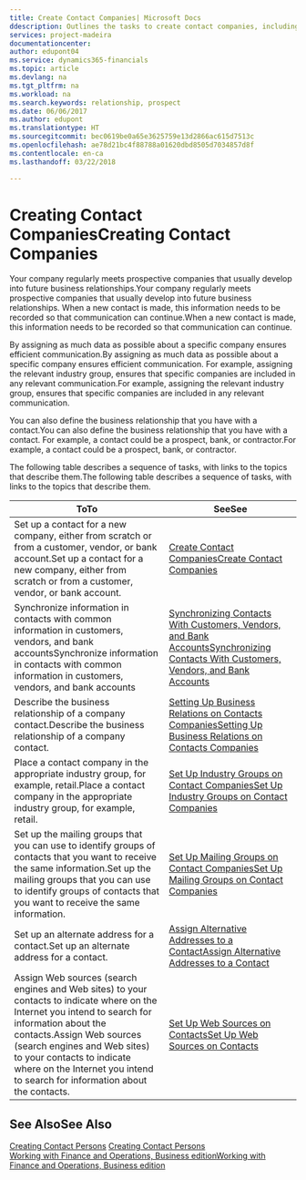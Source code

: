 ```yaml
---
title: Create Contact Companies| Microsoft Docs
ddescription: Outlines the tasks to create contact companies, including assigning relevant data about prospects and defining the business relationships you have with companies.
services: project-madeira
documentationcenter: 
author: edupont04
ms.service: dynamics365-financials
ms.topic: article
ms.devlang: na
ms.tgt_pltfrm: na
ms.workload: na
ms.search.keywords: relationship, prospect
ms.date: 06/06/2017
ms.author: edupont
ms.translationtype: HT
ms.sourcegitcommit: bec0619be0a65e3625759e13d2866ac615d7513c
ms.openlocfilehash: ae78d21bc4f88788a01620dbd8505d7034857d8f
ms.contentlocale: en-ca
ms.lasthandoff: 03/22/2018

---
```

# <a name="creating-contact-companies"></a><span data-ttu-id="f4e9e-102">Creating Contact Companies</span><span class="sxs-lookup"><span data-stu-id="f4e9e-102">Creating Contact Companies</span></span>
<span data-ttu-id="f4e9e-103">Your company regularly meets prospective companies that usually develop into future business relationships.</span><span class="sxs-lookup"><span data-stu-id="f4e9e-103">Your company regularly meets prospective companies that usually develop into future business relationships.</span></span> <span data-ttu-id="f4e9e-104">When a new contact is made, this information needs to be recorded so that communication can continue.</span><span class="sxs-lookup"><span data-stu-id="f4e9e-104">When a new contact is made, this information needs to be recorded so that communication can continue.</span></span>

<span data-ttu-id="f4e9e-105">By assigning as much data as possible about a specific company ensures efficient communication.</span><span class="sxs-lookup"><span data-stu-id="f4e9e-105">By assigning as much data as possible about a specific company ensures efficient communication.</span></span> <span data-ttu-id="f4e9e-106">For example, assigning the relevant industry group, ensures that specific companies are included in any relevant communication.</span><span class="sxs-lookup"><span data-stu-id="f4e9e-106">For example, assigning the relevant industry group, ensures that specific companies are included in any relevant communication.</span></span>

<span data-ttu-id="f4e9e-107">You can also define the business relationship that you have with a contact.</span><span class="sxs-lookup"><span data-stu-id="f4e9e-107">You can also define the business relationship that you have with a contact.</span></span> <span data-ttu-id="f4e9e-108">For example, a contact could be a prospect, bank, or contractor.</span><span class="sxs-lookup"><span data-stu-id="f4e9e-108">For example, a contact could be a prospect, bank, or contractor.</span></span>

<span data-ttu-id="f4e9e-109">The following table describes a sequence of tasks, with links to the topics that describe them.</span><span class="sxs-lookup"><span data-stu-id="f4e9e-109">The following table describes a sequence of tasks, with links to the topics that describe them.</span></span>

| <span data-ttu-id="f4e9e-110">To</span><span class="sxs-lookup"><span data-stu-id="f4e9e-110">To</span></span> | <span data-ttu-id="f4e9e-111">See</span><span class="sxs-lookup"><span data-stu-id="f4e9e-111">See</span></span> |
| --- | --- |
| <span data-ttu-id="f4e9e-112">Set up a contact for a new company, either from scratch or from a customer, vendor, or bank account.</span><span class="sxs-lookup"><span data-stu-id="f4e9e-112">Set up a contact for a new company, either from scratch or from a customer, vendor, or bank account.</span></span> |[<span data-ttu-id="f4e9e-113">Create Contact Companies</span><span class="sxs-lookup"><span data-stu-id="f4e9e-113">Create Contact Companies</span></span>](marketing-how-create-contact-companies.md) |
| <span data-ttu-id="f4e9e-114">Synchronize information in contacts with common information in customers, vendors, and bank accounts</span><span class="sxs-lookup"><span data-stu-id="f4e9e-114">Synchronize information in contacts with common information in customers, vendors, and bank accounts</span></span> |[<span data-ttu-id="f4e9e-115">Synchronizing Contacts With Customers, Vendors, and Bank Accounts</span><span class="sxs-lookup"><span data-stu-id="f4e9e-115">Synchronizing Contacts With Customers, Vendors, and Bank Accounts</span></span>](marketing-synchronize-contacts-customers-vendors-bank-accounts.md) |
| <span data-ttu-id="f4e9e-116">Describe the business relationship of a company contact.</span><span class="sxs-lookup"><span data-stu-id="f4e9e-116">Describe the business relationship of a company contact.</span></span> |[<span data-ttu-id="f4e9e-117">Setting Up Business Relations on Contacts Companies</span><span class="sxs-lookup"><span data-stu-id="f4e9e-117">Setting Up Business Relations on Contacts Companies</span></span>](marketing-business-relations.md) |
| <span data-ttu-id="f4e9e-118">Place a contact company in the appropriate industry group, for example, retail.</span><span class="sxs-lookup"><span data-stu-id="f4e9e-118">Place a contact company in the appropriate industry group, for example, retail.</span></span> |[<span data-ttu-id="f4e9e-119">Set Up Industry Groups on Contact Companies</span><span class="sxs-lookup"><span data-stu-id="f4e9e-119">Set Up Industry Groups on Contact Companies</span></span>](marketing-industry-groups.md) |
| <span data-ttu-id="f4e9e-120">Set up the mailing groups that you can use to identify groups of contacts that you want to receive the same information.</span><span class="sxs-lookup"><span data-stu-id="f4e9e-120">Set up the mailing groups that you can use to identify groups of contacts that you want to receive the same information.</span></span> |[<span data-ttu-id="f4e9e-121">Set Up Mailing Groups on Contact Companies</span><span class="sxs-lookup"><span data-stu-id="f4e9e-121">Set Up Mailing Groups on Contact Companies</span></span>](marketing-mailing-groups.md) |
| <span data-ttu-id="f4e9e-122">Set up an alternate address for a contact.</span><span class="sxs-lookup"><span data-stu-id="f4e9e-122">Set up an alternate address for a contact.</span></span> |[<span data-ttu-id="f4e9e-123">Assign Alternative Addresses to a Contact</span><span class="sxs-lookup"><span data-stu-id="f4e9e-123">Assign Alternative Addresses to a Contact</span></span>](marketing-how-assign-alternate-address.md) |
| <span data-ttu-id="f4e9e-124">Assign Web sources (search engines and Web sites) to your contacts to indicate where on the Internet you intend to search for information about the contacts.</span><span class="sxs-lookup"><span data-stu-id="f4e9e-124">Assign Web sources (search engines and Web sites) to your contacts to indicate where on the Internet you intend to search for information about the contacts.</span></span> |[<span data-ttu-id="f4e9e-125">Set Up Web Sources on Contacts</span><span class="sxs-lookup"><span data-stu-id="f4e9e-125">Set Up Web Sources on Contacts</span></span>](marketing-web-sources.md) |

## <a name="see-also"></a><span data-ttu-id="f4e9e-126">See Also</span><span class="sxs-lookup"><span data-stu-id="f4e9e-126">See Also</span></span>
<span data-ttu-id="f4e9e-127">[Creating Contact Persons](marketing-create-contact-persons.md) </span><span class="sxs-lookup"><span data-stu-id="f4e9e-127">[Creating Contact Persons](marketing-create-contact-persons.md) </span></span>  
[<span data-ttu-id="f4e9e-128">Working with Finance and Operations, Business edition</span><span class="sxs-lookup"><span data-stu-id="f4e9e-128">Working with Finance and Operations, Business edition</span></span>](ui-work-product.md)

